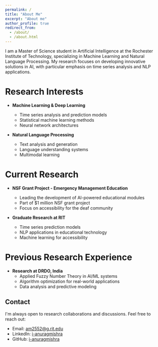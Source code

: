 ```yaml
---
permalink: /
title: "About Me"
excerpt: "About me"
author_profile: true
redirect_from: 
  - /about/
  - /about.html
---
```


I am a Master of Science student in Artificial Intelligence at the Rochester Institute of Technology, specializing in Machine Learning and Natural Language Processing. My research focuses on developing innovative solutions in AI, with particular emphasis on time series analysis and NLP applications.

Research Interests
======
* **Machine Learning & Deep Learning**
  * Time series analysis and prediction models
  * Statistical machine learning methods
  * Neural network architectures

* **Natural Language Processing**
  * Text analysis and generation
  * Language understanding systems
  * Multimodal learning

Current Research
======
* **NSF Grant Project - Emergency Management Education**
  * Leading the development of AI-powered educational modules
  * Part of $1 million NSF grant project
  * Focus on accessibility for the deaf community

* **Graduate Research at RIT**
  * Time series prediction models
  * NLP applications in educational technology
  * Machine learning for accessibility

Previous Research Experience
======
* **Research at DRDO, India**
  * Applied Fuzzy Number Theory in AI/ML systems
  * Algorithm optimization for real-world applications
  * Data analysis and predictive modeling

Contact
------
I'm always open to research collaborations and discussions. Feel free to reach out:
* Email: [am2552@g.rit.edu](mailto:am2552@g.rit.edu)
* LinkedIn: [i-anuragmishra](https://linkedin.com/in/i-anuragmishra)
* GitHub: [i-anuragmishra](https://github.com/i-anuragmishra) 